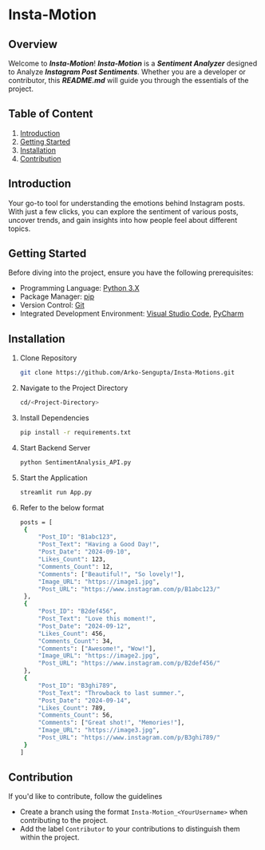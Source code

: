 # Insta-Motion

## Overview
Welcome to _**Insta-Motion**_! _**Insta-Motion**_ is a _**Sentiment Analyzer**_ designed to Analyze _**Instagram Post Sentiments**_. Whether you are a developer or contributor, this _**README.md**_ will guide you through the essentials of the project.

## Table of Content
1. [Introduction](#introduction)
2. [Getting Started](#getting-started)
3. [Installation](#installation)
4. [Contribution](#contribution)

## Introduction
Your go-to tool for understanding the emotions behind Instagram posts. With just a few clicks, you can explore the sentiment of various posts, uncover trends, and gain insights into how people feel about different topics.

## Getting Started
Before diving into the project, ensure you have the following prerequisites:
- Programming Language: [Python 3.X](https://www.python.org/)
- Package Manager: [pip](https://pypi.org/project/pip/)
- Version Control: [Git](https://git-scm.com/)
- Integrated Development Environment: [Visual Studio Code](https://code.visualstudio.com/), [PyCharm](https://www.jetbrains.com/pycharm/)

## Installation
1. Clone Repository
   ```bash
   git clone https://github.com/Arko-Sengupta/Insta-Motions.git
   ```

2. Navigate to the Project Directory
   ```bash
   cd/<Project-Directory>
   ```

3. Install Dependencies
   ```bash
   pip install -r requirements.txt
   ```

4. Start Backend Server
   ```bash
   python SentimentAnalysis_API.py
   ```

5. Start the Application
   ```bash
   streamlit run App.py
   ```

6. Refer to the below format
   ```bash
   posts = [
    {
        "Post_ID": "B1abc123",
        "Post_Text": "Having a Good Day!",
        "Post_Date": "2024-09-10",
        "Likes_Count": 123,
        "Comments_Count": 12,
        "Comments": ["Beautiful!", "So lovely!"],
        "Image_URL": "https://image1.jpg",
        "Post_URL": "https://www.instagram.com/p/B1abc123/"
    },
    {
        "Post_ID": "B2def456",
        "Post_Text": "Love this moment!",
        "Post_Date": "2024-09-12",
        "Likes_Count": 456,
        "Comments_Count": 34,
        "Comments": ["Awesome!", "Wow!"],
        "Image_URL": "https://image2.jpg",
        "Post_URL": "https://www.instagram.com/p/B2def456/"
    },
    {
        "Post_ID": "B3ghi789",
        "Post_Text": "Throwback to last summer.",
        "Post_Date": "2024-09-14",
        "Likes_Count": 789,
        "Comments_Count": 56,
        "Comments": ["Great shot!", "Memories!"],
        "Image_URL": "https://image3.jpg",
        "Post_URL": "https://www.instagram.com/p/B3ghi789/"
    }
   ]
   ```

## Contribution
If you'd like to contribute, follow the guidelines
- Create a branch using the format `Insta-Motion_<YourUsername>` when contributing to the project.
- Add the label `Contributor` to your contributions to distinguish them within the project.